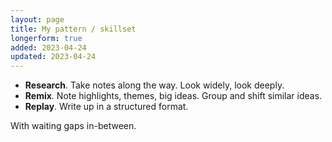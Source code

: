 ```yaml
---
layout: page
title: My pattern / skillset
longerform: true
added: 2023-04-24
updated: 2023-04-24
---
```


- **Research**. Take notes along the way. Look widely, look deeply.
- **Remix**. Note highlights, themes, big ideas. Group and shift similar ideas.
- **Replay**. Write up in a structured format.

With waiting gaps in-between.
